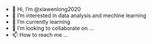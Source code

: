 - 👋 Hi, I’m @xiawenlong2020
- 👀 I’m interested in data analysis and mechine learning
- 🌱 I’m currently learning 
- 💞️ I’m looking to collaborate on ...
- 📫 How to reach me ...

<!---
xiawenlong2020/xiawenlong2020 is a ✨ special ✨ repository because its `README.md` (this file) appears on your GitHub profile.
You can click the Preview link to take a look at your changes.
--->
